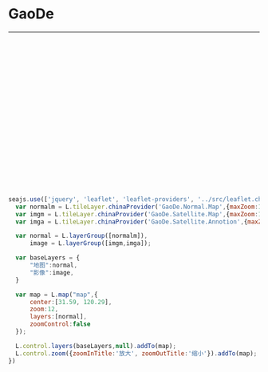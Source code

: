 
# GaoDe

----

<link type="text/css" rel="stylesheet" href="../spm_modules/leaflet/0.7.3/leaflet.css" />

<div id="map" style="height: 300px;"></div>

````js
seajs.use(['jquery', 'leaflet', 'leaflet-providers', '../src/leaflet.chinesetmsproviders'], function($, L) {
  var normalm = L.tileLayer.chinaProvider('GaoDe.Normal.Map',{maxZoom:18,minZoom:5});
  var imgm = L.tileLayer.chinaProvider('GaoDe.Satellite.Map',{maxZoom:18,minZoom:5});
  var imga = L.tileLayer.chinaProvider('GaoDe.Satellite.Annotion',{maxZoom:18,minZoom:5});

  var normal = L.layerGroup([normalm]),
      image = L.layerGroup([imgm,imga]);

  var baseLayers = {
      "地图":normal,
      "影像":image,
  }

  var map = L.map("map",{
      center:[31.59, 120.29],
      zoom:12,
      layers:[normal],
      zoomControl:false
  });

  L.control.layers(baseLayers,null).addTo(map);
  L.control.zoom({zoomInTitle:'放大', zoomOutTitle:'缩小'}).addTo(map);
})
````
